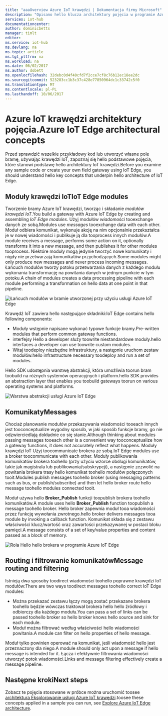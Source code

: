 ```yaml
---
title: "aaaOverview Azure IoT krawędzi | Dokumentacja firmy Microsoft"
description: "Opisano hello klucza architektury pojęcia w programie Azure IoT Edge takie jak bramy, moduły i brokerów."
services: iot-hub
documentationcenter: 
author: dominicbetts
manager: timlt
editor: 
ms.service: iot-hub
ms.devlang: na
ms.topic: article
ms.tgt_pltfrm: na
ms.workload: na
ms.date: 06/02/2017
ms.author: dobett
ms.openlocfilehash: 32debc0d4f40cfd7f2cce7cf8c76b12ec18ee2dc
ms.sourcegitcommit: 523283cc1b3c37c428e77850964dc1c33742c5f0
ms.translationtype: MT
ms.contentlocale: pl-PL
ms.lasthandoff: 10/06/2017
---
```

# <a name="azure-iot-edge-architectural-concepts"></a><span data-ttu-id="811d6-103">Azure IoT krawędzi architektury pojęcia.</span><span class="sxs-lookup"><span data-stu-id="811d6-103">Azure IoT Edge architectural concepts</span></span>

<span data-ttu-id="811d6-104">Przed sprawdzić wszelkie przykładowy kod lub utworzyć własne pole bramę, używając krawędzi IoT, zapoznaj się hello podstawowe pojęcia, które stanowi podstawę hello architektury IoT krawędzi.</span><span class="sxs-lookup"><span data-stu-id="811d6-104">Before you examine any sample code or create your own field gateway using IoT Edge, you should understand hello key concepts that underpin hello architecture of IoT Edge.</span></span>

## <a name="iot-edge-modules"></a><span data-ttu-id="811d6-105">Moduły krawędzi IoT</span><span class="sxs-lookup"><span data-stu-id="811d6-105">IoT Edge modules</span></span>

<span data-ttu-id="811d6-106">Tworzenie bramy Azure IoT krawędzi, tworząc i składanie *modułów krawędzi IoT*.</span><span class="sxs-lookup"><span data-stu-id="811d6-106">You build a gateway with Azure IoT Edge by creating and assembling *IoT Edge modules*.</span></span> <span data-ttu-id="811d6-107">Użyj modułów *wiadomości* tooexchange danych ze sobą.</span><span class="sxs-lookup"><span data-stu-id="811d6-107">Modules use *messages* tooexchange data with each other.</span></span> <span data-ttu-id="811d6-108">Moduł odbiera komunikat, wykonuje akcję na nim opcjonalnie przekształca je w nowej wiadomości i publikuje ją dla tooprocess innych modułów.</span><span class="sxs-lookup"><span data-stu-id="811d6-108">A module receives a message, performs some action on it, optionally transforms it into a new message, and then publishes it for other modules tooprocess.</span></span> <span data-ttu-id="811d6-109">Niektóre moduły mogą jedynie tworzyć nowe komunikaty i nigdy nie przetwarzają komunikatów przychodzących.</span><span class="sxs-lookup"><span data-stu-id="811d6-109">Some modules might only produce new messages and never process incoming messages.</span></span> <span data-ttu-id="811d6-110">Łańcuch modułów tworzy potoku przetwarzania danych z każdego modułu wykonania transformację na powitania danych w jednym punkcie w tym potoku.</span><span class="sxs-lookup"><span data-stu-id="811d6-110">A chain of modules creates a data processing pipeline with each module performing a transformation on hello data at one point in that pipeline.</span></span>

![Łańcuch modułów w bramie utworzonej przy użyciu usługi Azure IoT Edge][1]

<span data-ttu-id="811d6-112">Krawędź IoT zawiera hello następujące składniki:</span><span class="sxs-lookup"><span data-stu-id="811d6-112">IoT Edge contains hello following components:</span></span>

* <span data-ttu-id="811d6-113">Moduły wstępnie napisane wykonać typowe funkcje bramy.</span><span class="sxs-lookup"><span data-stu-id="811d6-113">Pre-written modules that perform common gateway functions.</span></span>
* <span data-ttu-id="811d6-114">interfejsy Hello a developer służy toowrite niestandardowe moduły.</span><span class="sxs-lookup"><span data-stu-id="811d6-114">hello interfaces a developer can use toowrite custom modules.</span></span>
* <span data-ttu-id="811d6-115">Witaj toodeploy niezbędne infrastruktury, a następnie uruchom zestaw modułów.</span><span class="sxs-lookup"><span data-stu-id="811d6-115">hello infrastructure necessary toodeploy and run a set of modules.</span></span>

<span data-ttu-id="811d6-116">Hello SDK udostępnia warstwę abstrakcji, która umożliwia toorun bram toobuild na różnych systemów operacyjnych i platform.</span><span class="sxs-lookup"><span data-stu-id="811d6-116">hello SDK provides an abstraction layer that enables you toobuild gateways toorun on various operating systems and platforms.</span></span>

![Warstwa abstrakcji usługi Azure IoT Edge][2]

## <a name="messages"></a><span data-ttu-id="811d6-118">Komunikaty</span><span class="sxs-lookup"><span data-stu-id="811d6-118">Messages</span></span>

<span data-ttu-id="811d6-119">Chociaż planowanie modułów przekazywania wiadomości tooeach innych jest tooconceptualize wygodny sposób, w jaki sposób funkcje bramy, go nie odzwierciedlają dokładnie co się stanie.</span><span class="sxs-lookup"><span data-stu-id="811d6-119">Although thinking about modules passing messages tooeach other is a convenient way tooconceptualize how a gateway functions, it does not accurately reflect what happens.</span></span> <span data-ttu-id="811d6-120">Moduły krawędzi IoT Użyj toocommunicate brokera ze sobą.</span><span class="sxs-lookup"><span data-stu-id="811d6-120">IoT Edge modules use a broker toocommunicate with each other.</span></span> <span data-ttu-id="811d6-121">Moduły publikowania komunikatów brokera toohello (przy użyciu wzorce obsługi komunikatów, takie jak magistrala lub publikowania/subskrypcji), a następnie zezwolić na powitania brokera trasy hello komunikat toohello modułów połączonych tooit.</span><span class="sxs-lookup"><span data-stu-id="811d6-121">Modules publish messages toohello broker (using messaging patterns such as bus, or publish/subscribe) and then let hello broker route hello message toohello modules connected tooit.</span></span>

<span data-ttu-id="811d6-122">Moduł używa hello **Broker_Publish** funkcji toopublish brokera toohello komunikatów.</span><span class="sxs-lookup"><span data-stu-id="811d6-122">A module uses hello **Broker_Publish** function toopublish a message toohello broker.</span></span> <span data-ttu-id="811d6-123">Hello broker zapewnia moduł tooa wiadomości przez funkcję wywołania zwrotnego.</span><span class="sxs-lookup"><span data-stu-id="811d6-123">hello broker delivers messages tooa module by invoking a callback function.</span></span> <span data-ttu-id="811d6-124">Komunikat składa się z zestawu właściwości klucz/wartość oraz zawartości przekazywanej w postaci bloku pamięci.</span><span class="sxs-lookup"><span data-stu-id="811d6-124">A message consists of a set of key/value properties and content passed as a block of memory.</span></span>

![Rola Hello hello brokera w programie Azure IoT Edge][3]

## <a name="message-routing-and-filtering"></a><span data-ttu-id="811d6-126">Routing i filtrowanie komunikatów</span><span class="sxs-lookup"><span data-stu-id="811d6-126">Message routing and filtering</span></span>

<span data-ttu-id="811d6-127">Istnieją dwa sposoby toodirect wiadomości toohello poprawne krawędzi IoT modułów:</span><span class="sxs-lookup"><span data-stu-id="811d6-127">There are two ways toodirect messages toohello correct IoT Edge modules:</span></span>

* <span data-ttu-id="811d6-128">Można przekazać zestawu łączy mogą zostać przekazane brokera toohello będzie wówczas traktował brokera hello hello źródłowy i odbiorczy dla każdego modułu.</span><span class="sxs-lookup"><span data-stu-id="811d6-128">You can pass a set of links can be passed toohello broker so hello broker knows hello source and sink for each module.</span></span>
* <span data-ttu-id="811d6-129">Moduł można filtrować według właściwości hello wiadomości powitania.</span><span class="sxs-lookup"><span data-stu-id="811d6-129">A module can filter on hello properties of hello message.</span></span>

<span data-ttu-id="811d6-130">Moduł tylko powinien operować na komunikat, jeśli wiadomość hello jest przeznaczony dla niego.</span><span class="sxs-lookup"><span data-stu-id="811d6-130">A module should only act upon a message if hello message is intended for it.</span></span> <span data-ttu-id="811d6-131">Łącza i efektywnie filtrowania wiadomości utworzyć potok wiadomości.</span><span class="sxs-lookup"><span data-stu-id="811d6-131">Links and message filtering effectively create a message pipeline.</span></span>

## <a name="next-steps"></a><span data-ttu-id="811d6-132">Następne kroki</span><span class="sxs-lookup"><span data-stu-id="811d6-132">Next steps</span></span>

<span data-ttu-id="811d6-133">Zobacz te pojęcia stosowane w próbce można uruchomić toosee [architektura Eksplorowanie usługi Azure IoT krawędzi][lnk-hello-world].</span><span class="sxs-lookup"><span data-stu-id="811d6-133">toosee these concepts applied in a sample you can run, see [Explore Azure IoT Edge architecture][lnk-hello-world].</span></span>

<!-- Images -->
[1]: media/iot-hub-iot-edge-overview/modules.png
[2]: media/iot-hub-iot-edge-overview/modules_2.png
[3]: media/iot-hub-iot-edge-overview/messages_1.png

<!-- Links -->
[lnk-hello-world]: ./iot-hub-linux-iot-edge-get-started.md